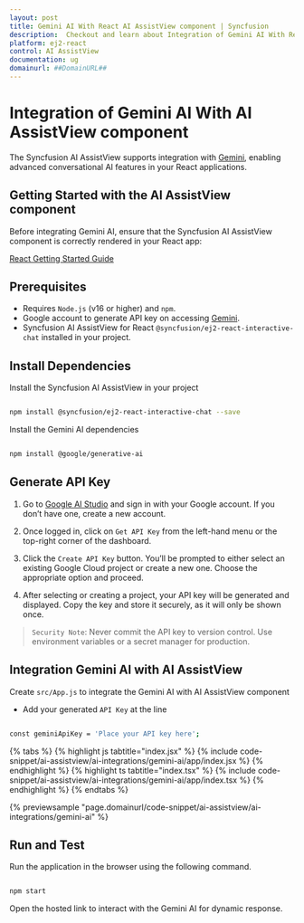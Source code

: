 ```yaml
---
layout: post
title: Gemini AI With React AI AssistView component | Syncfusion
description:  Checkout and learn about Integration of Gemini AI With React AI AssistView component of Syncfusion Essential JS 2 and more details.
platform: ej2-react
control: AI AssistView
documentation: ug
domainurl: ##DomainURL##
---
```



# Integration of Gemini AI With AI AssistView component 

The Syncfusion AI AssistView supports integration with [Gemini](https://ai.google.dev/gemini-api/docs), enabling advanced conversational AI features in your React applications.

## Getting Started with the AI AssistView component

Before integrating Gemini AI, ensure that the Syncfusion AI AssistView component is correctly rendered in your React app:

[React Getting Started Guide](../getting-started)

## Prerequisites

* Requires `Node.js` (v16 or higher) and `npm`.
* Google account to generate API key on accessing [Gemini](https://ai.google.dev/gemini-api/docs).
* Syncfusion AI AssistView for React `@syncfusion/ej2-react-interactive-chat` installed in your project.

## Install Dependencies

Install the Syncfusion AI AssistView in your project

```bash 

npm install @syncfusion/ej2-react-interactive-chat --save

```

Install the Gemini AI dependencies

```bash

npm install @google/generative-ai

```

## Generate API Key

1. Go to [Google AI Studio](https://aistudio.google.com/app/apikey) and sign in with your Google account. If you don’t have one, create a new account. 

2. Once logged in, click on `Get API Key` from the left-hand menu or the top-right corner of the dashboard. 

3. Click the `Create API Key` button. You’ll be prompted to either select an existing Google Cloud project or create a new one. Choose the appropriate option and proceed. 

4. After selecting or creating a project, your API key will be generated and displayed. Copy the key and store it securely, as it will only be shown once.

> `Security Note`: Never commit the API key to version control. Use environment variables or a secret manager for production.

##  Integration Gemini AI with AI AssistView

Create `src/App.js` to integrate the Gemini AI with AI AssistView component

* Add your generated `API Key` at the line 

```bash

const geminiApiKey = 'Place your API key here'; 

```

{% tabs %}
{% highlight js tabtitle="index.jsx" %}
{% include code-snippet/ai-assistview/ai-integrations/gemini-ai/app/index.jsx %}
{% endhighlight %}
{% highlight ts tabtitle="index.tsx" %}
{% include code-snippet/ai-assistview/ai-integrations/gemini-ai/app/index.tsx %}
{% endhighlight %}
{% endtabs %}

{% previewsample "page.domainurl/code-snippet/ai-assistview/ai-integrations/gemini-ai" %}

## Run and Test 

Run the application in the browser using the following command.

```bash

npm start

```

Open the hosted link to interact with the Gemini AI for dynamic response.
